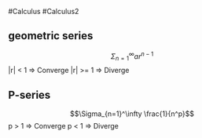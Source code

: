 #Calculus #Calculus2 
## geometric series
$$\Sigma_{n=1}^\infty ar^{n-1}$$
|r| < 1 => Converge 
|r| >= 1 => Diverge
## P-series
$$\Sigma_{n=1}^\infty \frac{1}{n^p}$$
p > 1 => Converge
p < 1 => Diverge